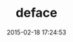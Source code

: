 ---
layout: post
title:  "deface"
repo:   "spree/deface"
date:   2015-02-18 17:24:53
gemurl: https://github.com/spree/deface
---